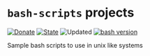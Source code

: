 # `bash-scripts` projects
[![Donate](https://img.shields.io/static/v1?label=Donate&message=paypal.me/biesior&color=brightgreen "Donate the contributor via PayPal.me, amount is up to you")](https://www.paypal.me/biesior/4.99EUR)
[![State](https://img.shields.io/static/v1?label=stable&message=1.0.2&color=blue 'Latest known version')](https://github.com/biesior/bash-scripts/tree/v1.0.2) <!-- __SEMANTIC_VERSION_LINE__ -->
![Updated](https://img.shields.io/static/v1?label=upated&message=2020-09-07+13:10:42&color=lightgray 'Latest known update date') <!-- __SEMANTIC_UPDATED_LINE__ -->
[![bash version](https://img.shields.io/static/v1?label=bash&message=3.2+or+higher&color=blue "bash version")](https://www.php.net/releases/7_0_0.php)

Sample bash scripts to use in unix like systems
